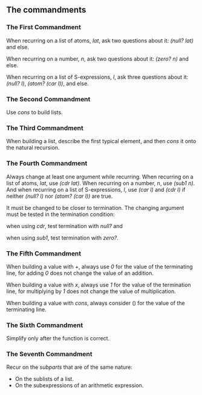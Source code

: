 ## The commandments

### The First Commandment

When recurring on a list of atoms, _lat_, ask two questions about it:
_(null? lat)_ and else.

When recurring on a number, _n_, ask two questions about it:
_(zero? n)_ and else.

When recurring on a list of S-expressions, _l_, ask three questions
about it: _(null? l)_, _(atom? (car l))_, and else.

### The Second Commandment

Use _cons_ to build lists.

### The Third Commandment

When building a list, describe the first typical element, and
then _cons_ it onto the natural recursion.

### The Fourth Commandment

Always change at least one argument while recurring. When
recurring on a list of atoms, _lat_, use _(cdr lat)_. When
recurring on a number, _n_, use _(sub1 n)_. And when
recurring on a list of S-expressions, _l_, use _(car l)_ and
_(cdr l)_ if neither _(null? l)_ nor _(atom? (car l))_ are true.

It must be changed to be closer to termination. The changing
argument must be tested in the termination condition:

when using _cdr_, test termination with _null?_ and

when using _sub1_, test termination with _zero?_.

### The Fifth Commandment

When building a value with _+_, always use _0_ for the value of
the terminating line, for adding _0_ does not change the value of
an addition.

When building a value with _x_, always use _1_ for the value of
the termination line, for multiplying by _1_ does not change the
value of multiplication.

When building a value with _cons_, always consider () for the value
of the terminating line.

### The Sixth Commandment

Simplify only after the function is correct.

### The Seventh Commandment

Recur on the _subparts_ that are of the same nature:

* On the sublists of a list.
* On the subexpressions of an arithmetic expression.


